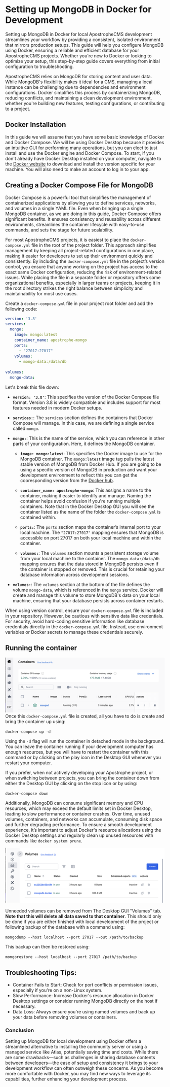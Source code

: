 # Setting up MongoDB in Docker for Development

Setting up MongoDB in Docker for local ApostropheCMS development streamlines your workflow by providing a consistent, isolated environment that mirrors production setups. This guide will help you configure MongoDB using Docker, ensuring a reliable and efficient database for your ApostropheCMS projects. Whether you're new to Docker or looking to optimize your setup, this step-by-step guide covers everything from initial configuration to troubleshooting.

ApostropheCMS relies on MongoDB for storing content and user data. While MongoDB's flexibility makes it ideal for a CMS, managing a local instance can be challenging due to dependencies and environment configurations. Docker simplifies this process by containerizing MongoDB, reducing conflicts, and maintaining a clean development environment, whether you're building new features, testing configurations, or contributing to a project.

## Docker Installation
In this guide we will assume that you have some basic knowledge of Docker and Docker Compose. We will be using Docker Desktop because it provides an intuitive GUI for performing many operations, but you can elect to just install and use the Docker engine and Docker Compose. To start, if you don't already have Docker Desktop installed on your computer, navigate to the [Docker website](https://docker.com) to download and install the version specific for your machine. You will also need to make an account to log in to your app.

## Creating a Docker Compose File for MongoDB

Docker Compose is a powerful tool that simplifies the management of containerized applications by allowing you to define services, networks, and volumes in a single YAML file. Even when bringing up a single MongoDB container, as we are doing in this guide, Docker Compose offers significant benefits. It ensures consistency and reusability across different environments, streamlines the container lifecycle with easy-to-use commands, and sets the stage for future scalability.

For most ApostropheCMS projects, it is easiest to place the `docker-compose.yml` file in the root of the project folder. This approach simplifies management by keeping all project-related configurations in one place, making it easier for developers to set up their environment quickly and consistently. By including the `docker-compose.yml` file in the project’s version control, you ensure that anyone working on the project has access to the exact same Docker configuration, reducing the risk of environment-related issues. While placing the file in a separate folder or repository offers some organizational benefits, especially in larger teams or projects, keeping it in the root directory strikes the right balance between simplicity and maintainability for most use cases.

Create a `docker-compose.yml` file in your project root folder and add the following code:

<AposCodeBlock>

```yml
version: '3.8'
services:
  mongo:
    image: mongo:latest
    container_name: apostrophe-mongo
    ports:
      - "27017:27017"
    volumes:
      - mongo-data:/data/db

volumes:
  mongo-data:

```
  <template v-slot:caption>
    ./docker-compose.yml
  </template>
</AposCodeBlock>

Let's break this file down:

- **`version: '3.8'`**: This specifies the version of the Docker Compose file format. Version 3.8 is widely compatible and includes support for most features needed in modern Docker setups.

- **`services:`**: The `services` section defines the containers that Docker Compose will manage. In this case, we are defining a single service called `mongo`.

- **`mongo:`**: This is the name of the service, which you can reference in other parts of your configuration. Here, it defines the MongoDB container.

  - **`image: mongo:latest`**: This specifies the Docker image to use for the MongoDB container. The `mongo:latest` image tag pulls the latest stable version of MongoDB from Docker Hub. If you are going to be using a specific version of MongoDB in production and want your development environment to reflect this you can get the cooresponding version from the [Docker hub](https://hub.docker.com/_/mongo/tags).

  - **`container_name: apostrophe-mongo`**: This assigns a name to the container, making it easier to identify and manage. Naming the container helps avoid confusion if you're running multiple containers. Note that in the Docker Desktop GUI you will see the container listed as the name of the folder the `docker-compose.yml` is contained within.

  - **`ports:`**: The `ports` section maps the container’s internal port to your local machine. The `"27017:27017"` mapping ensures that MongoDB is accessible on port 27017 on both your local machine and within the container.

  - **`volumes:`**: The `volumes` section mounts a persistent storage volume from your local machine to the container. The `mongo-data:/data/db` mapping ensures that the data stored in MongoDB persists even if the container is stopped or removed. This is crucial for retaining your database information across development sessions.

- **`volumes:`**: The `volumes` section at the bottom of the file defines the volume `mongo-data`, which is referenced in the `mongo` service. Docker will create and manage this volume to store MongoDB's data on your local machine, ensuring that your database persists across container restarts.

When using version control, ensure your `docker-compose.yml` file is included in your repository. However, be cautious with sensitive data like credentials. For security, avoid hard-coding sensitive information like database credentials directly in the `docker-compose.yml` file. Instead, use environment variables or Docker secrets to manage these credentials securely.

## Running the container

![Screenshot of the Docker Desktop GUI running the MongoDB container](../images/Docker-GUI.png)
Once this `docker-compose.yml` file is created, all you have to do is create and bring the container up using:

`docker-compose up -d`

Using the `-d` flag will run the container in detached mode in the background. You can leave the container running if your development computer has enough resources, but you will have to restart the container with this command or by clicking on the play icon in the Desktop GUI whenever you restart your computer.

If you prefer, when not actively developing your Apostrophe project, or when switching between projects, you can bring the container down from either the Desktop GUI by clicking on the stop icon or by using:

`docker-compose down`

Additionally, MongoDB can consume significant memory and CPU resources, which may exceed the default limits set in Docker Desktop, leading to slow performance or container crashes. Over time, unused volumes, containers, and networks can accumulate, consuming disk space and further degrading performance. To ensure a smooth development experience, it’s important to adjust Docker's resource allocations using the Docker Desktop settings and regularly clean up unused resources with commands like `docker system prune`.


![Screenshot of the Docker Desktop GUI volumes tab](../images/docker-volumes.png)

Unneeded volumes can be removed from The Desktop GUI "Volumes" tab. **Note that this will delete all data saved to that container**. This should only be done if you are either finished with local development of the project or following backup of the database with a command using:

`mongodump --host localhost --port 27017 --out /path/to/backup`

This backup can then be restored using:

`mongorestore --host localhost --port 27017 /path/to/backup`

## Troubleshooting Tips:

- Container Fails to Start: Check for port conflicts or permission issues, especially if you're on a non-Linux system.
- Slow Performance: Increase Docker's resource allocation in Docker Desktop settings or consider running MongoDB directly on the host if necessary.
- Data Loss: Always ensure you're using named volumes and back up your data before removing volumes or containers.

### Conclusion

Setting up MongoDB for local development using Docker offers a streamlined alternative to installing the community server or using a managed service like Atlas, potentially saving time and costs. While there are some drawbacks—such as challenges in sharing database contents between developers—the ease of setup and consistency it brings to your development workflow can often outweigh these concerns. As you become more comfortable with Docker, you may find new ways to leverage its capabilities, further enhancing your development process.